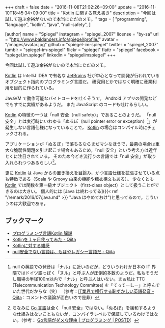 +++
draft = false
date = "2016-11-08T21:02:26+09:00"
update = "2016-11-10T18:45:34+09:00"
title = "Kotlin に関する覚え書き"
description = "今回は試して遊ぶ余裕がないので本当にただのメモ。"
tags = [
  "programming",
  "language",
  "kotlin",
  "java",
  "null-safety",
]

[author]
  name = "Spiegel"
  instagram = "spiegel_2007"
  license = "by-sa"
  url = "http://www.baldanders.info/spiegel/profile/"
  avatar = "/images/avatar.jpg"
  github = "spiegel-im-spiegel"
  twitter = "spiegel_2007"
  tumblr = "spiegel-im-spiegel"
  flickr = "spiegel"
  flattr = "spiegel"
  facebook = "spiegel.im.spiegel"
  linkedin = "spiegelimspiegel"
+++

今回は試して遊ぶ余裕がないので本当にただのメモ。

[Kotlin] は IntelliJ IDEA で有名な [JetBrains](http://www.jetbrains.com/ "JetBrains: Development Tools for Professionals and Teams") 社が中心となって開発が行われているオブジェクト指向のプログラミング言語だ。
研究用とかではなく明確に産業利用を目的に作られている。

JavaVM で動作可能なバイトコードを吐くそうで， Android アプリの開発などでもすでに実績があるようだ。
また JavaScript のコードも吐けるらしい。

[Kotlin] の特徴の一つは「null 安全（null safety）」であることのようだ。
「null 安全」とは実行時にいわゆる「ぬるぽ（null pointer error or exception）[^np]」が発生しない言語仕様になっていることで， [Kotlin] の場合はコンパイル時にチェックされる。

[^np]: null の英語での発音は「ナル」に近いのだが，どういうわけか日本の IT 界隈ではドイツ語っぽく「ヌル」と呼ぶ人が圧倒的多数のようだ。私もそうだし職場の半径100m以内で「ナル」と呼ぶ人はいない。まぁ私は TTC (Telecommunication Technology Committee) を「てってーしー」と呼んでいた世代だからな（笑） （参考：[IT業界で横行する恥ずかしい英語発音 - Qiita](http://qiita.com/ryounagaoka/items/290885ee3291b393fe1f)：コメントの議論が面白いので是非）

アプリケーションが「ぬるぽ」で落ちるならまだマシなほうで，最悪の場合は重大な脆弱性問題を引き起こす場合もあるため，「null 安全」という考え方は近年とくに注目されている。
そのため今どき流行りの言語では「null 安全」が取り入れられつつあるらしい[^go]。

[^go]: ちなみに [Go 言語]は全く「null 安全」ではない。「ぬるぽ」を緩和するような仕組みはないこともないが，コンパイラレベルで保証しているわけではない。（参考： [Go言語がダメな理由 | プログラミング | POSTD](http://postd.cc/why-go-is-not-good/)）

更に [Kotlin] は Java からの置き換えを目論み，かつ言語仕様を拡張させている点も特徴である（Scala や Groovy 由来の機能や糖衣構文もある）。
少なくとも [Kotlin] では関数を第一級オブジェクト（first-class object）として扱うことができるのは大きい。
個人的には [Java は終わってる]({{< ref "/remark/2016/07/java.md" >}} "Java はやめておけ")と思ってるので，こういうのは大歓迎である。

## ブックマーク

- [プログラミング言語Kotlin 解説](https://sites.google.com/site/tarokotlin/)
- [Kotlinを１ヶ月使ってみた - Qiita](http://qiita.com/noppefoxwolf/items/b2d93f946f158c7b5852)
- [Kotlinに対する雑感](http://blog.satotaichi.info/first-thoughts-of-kotlin/)
- [null安全でない言語は、もはやレガシー言語だ - Qiita](http://qiita.com/koher/items/e4835bd429b88809ab33)

[Kotlin]: https://kotlinlang.org/ "Kotlin Programming Language"
[Go 言語]: https://golang.org/ "The Go Programming Language"
